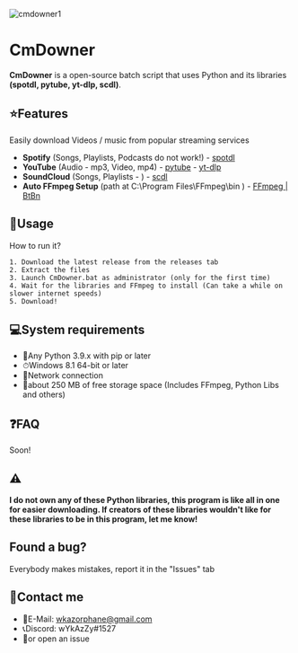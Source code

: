 
![cmdowner1](https://user-images.githubusercontent.com/81563688/232007637-46b7c90f-a715-47ac-b940-9adb972de41e.png)
# CmDowner


**CmDowner** is a open-source batch script that uses Python and its libraries **(spotdl, pytube, yt-dlp, scdl)**.
## ⭐Features
Easily download Videos / music from popular streaming services
- **Spotify** (Songs, Playlists, Podcasts do not work!) - [spotdl](https://github.com/spotDL/spotify-downloader)
- **YouTube** (Audio - mp3, Video, mp4) - [pytube](https://github.com/pytube/pytube) - [yt-dlp](https://github.com/yt-dlp/yt-dlp)
- **SoundCloud** (Songs, Playlists - ) - [scdl](https://github.com/flyingrub/scdl)
- **Auto FFmpeg Setup** (path at C:\Program Files\FFmpeg\bin ) - [FFmpeg | BtBn](https://github.com/BtbN/FFmpeg-Builds/releases/download/latest/ffmpeg-master-latest-win64-gpl.zip)


## 🔨Usage
How to run it?

    1. Download the latest release from the releases tab
    2. Extract the files 
    3. Launch CmDowner.bat as administrator (only for the first time)
    4. Wait for the libraries and FFmpeg to install (Can take a while on slower internet speeds)
    5. Download!

## 💻System requirements
- 🐍Any Python 3.9.x with pip or later
- ⏱Windows 8.1 64-bit or later
- 📶Network connection
- 💾about 250 MB of free storage space (Includes FFmpeg, Python Libs and others)

## ❓FAQ

Soon!

## ⚠
**I do not own any of these Python libraries, this program is like all in one for easier downloading. If creators of these libraries wouldn't like for these libraries to be in this program, let me know!**

## Found a bug?
Everybody makes mistakes, report it in the "Issues" tab


## 💬Contact me
- 📩E-Mail: wkazorphane@gmail.com
- 📞Discord: wYkAzZy#1527
- 🍴or open an issue
